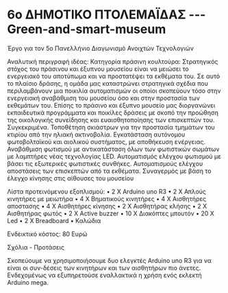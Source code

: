 # 6o ΔΗΜΟΤΙΚΟ ΠΤΟΛΕΜΑΪΔΑΣ --- Green-and-smart-museum
Έργο για τον 5o Πανελλήνιο Διαγωνισμό Ανοιχτών Τεχνολογιών

Αναλυτική περιγραφή ιδέας: 
Κατηγορία πράσινη κουλτούρα: Στρατηγικός στόχος του πράσινου και έξυπνου μουσείου είναι να μειώσει το ενεργειακό του αποτύπωμα και να προστατέψει τα εκθέματα του. Σε αυτό το πλαίσιο δράσης, η ομάδα μας καταστρώνει στρατηγικά σχέδια που περιλαμβάνουν μια ποικιλία αυτοματισμών οι οποίοι σκοπεύουν τόσο στην ενεργειακή αναβάθμιση του μουσείου όσο και στην προστασία των εκθεμάτων του. Επίσης το πράσινο και έξυπνο μουσείο μας διοργανώνει εκπαιδευτικά προγράμματα και ποικίλες δράσεις με σκοπό την προώθηση της οικολογικής συνείδησης και ευαισθητοποίησης των επισκεπτών του.
Συγκεκριμένα.
Τοποθέτηση σκιάστρων για την προστασία τμημάτων του κτιρίου από την ηλιακή ακτινοβολία. Εγκατάσταση αυτόνομου φωτοβολταϊκού και αιολικού συστήματος, με αποθήκευση ενέργειας. Αναβάθμιση φωτισμού με αντικατάσταση όλων των φωτιστικών σωμάτων με λαμπτήρες νέας τεχνολογίας LED. Αυτοματισμός ελέγχου φωτισμού με βάσει τις εξωτερικές φωτιστικές  συνθήκες. Αυτοματισμούς ελέγχου αποστάσεις των επισκεπτών από τα εκθέματα. Συναγερμός με βάση το έλεγχο κίνησης στις αίθουσες του μουσείου

Λίστα προτεινόμενου εξοπλισμού:
•	2 X Arduino uno R3
•	2 Χ Απλούς κινητήρες με μειωτήρα
•	4 Χ Βηματικούς κινητήρες
•	4 Χ Αισθητήρες αποστασης
•	4 Χ Αισθητήρες κίνησης
•	2 Χ Αισθητήρας κλήσης
•	2 Χ Αισθητήρας φωτός
•	2 X Active buzzer
•	10 Χ Διακόπτες μπουτόν
•	20 Χ Led
•	2 X Breadboard
•	Καλώδια

Ενδεικτικό κόστος: 80 Ευρώ

Σχόλια - Προτάσεις 

Σκοπεύουμε να χρησιμοποιήσουμε δυο ελεγκτές Arduino uno R3 για να είναι οι συν-δέσεις των κινητήρων και των αισθητήρων πιο άνετες. Ενδεχομένως να εξυπηρετούσε εναλλακτικά η χρήση ενός εκλεκτή Arduino mega.

